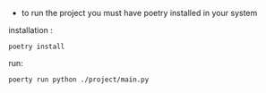 * to run the project you must have poetry installed in your system

installation :
```
poetry install
```

run:
```
poerty run python ./project/main.py
```